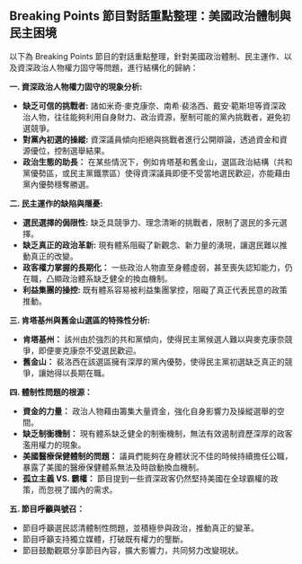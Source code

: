 ## Breaking Points 節目對話重點整理：美國政治體制與民主困境

以下為 Breaking Points 節目的對話重點整理，針對美國政治體制、民主運作、以及資深政治人物權力固守等問題，進行結構化的歸納：

**一. 資深政治人物權力固守的現象分析:**

*   **缺乏可信的挑戰者:** 諸如米奇·麥克康奈、南希·裴洛西、戴安·範斯坦等資深政治人物，往往能夠利用自身財力、政治資源，壓制可能的黨內挑戰者，避免初選競爭。
*   **對黨內初選的操縱:** 資深議員傾向拒絕與挑戰者進行公開辯論，透過資金和資源優位，控制選舉結果。
*   **政治生態的助長：** 在某些情況下，例如肯塔基和舊金山，選區政治結構（共和黨優勢區，或民主黨鐵票區）使得資深議員即便不受當地選民歡迎，亦能藉由黨內優勢穩奪勝選。

**二. 民主運作的缺陷與隱憂:**

*   **選民選擇的侷限性:** 缺乏具競爭力、理念清晰的挑戰者，限制了選民的多元選擇。
*   **缺乏真正的政治革新:** 現有體系阻礙了新觀念、新力量的湧現，讓選民難以推動真正的改變。
*   **政客權力掌握的長期化：** 一些政治人物直至身體虛弱，甚至喪失認知能力，仍在職，凸顯政治體系缺乏健全的換血機制。
*   **利益集團的操控:** 既有體系容易被利益集團掌控，阻礙了真正代表民意的政策推動。

**三. 肯塔基州與舊金山選區的特殊性分析:**

*   **肯塔基州：** 該州由於強烈的共和黨傾向，使得民主黨候選人難以與麥克康奈競爭，即便麥克康奈不受選民歡迎。
*   **舊金山：** 裴洛西在該選區擁有深厚的黨內優勢，使得民主黨初選缺乏真正的競爭，讓她得以長期在職。

**四. 體制性問題的根源：**

*   **資金的力量：** 政治人物藉由籌集大量資金，強化自身影響力及操縱選舉的空間。
*   **缺乏制衡機制：** 現有體系缺乏健全的制衡機制，無法有效遏制資歷深厚的政客濫用權力的現象。
*   **美國醫療保健體制的問題：** 議員們能夠在身體狀況不佳的時候持續擔任公職，暴露了美國的醫療保健體系無法及時啟動換血機制。
*   **孤立主義 VS. 霸權：** 節目提到一些資深政客仍然堅持美國在全球霸權的政策，而忽視了國內的需求。

**五. 節目呼籲與號召：**

*   節目呼籲選民認清體制性問題，並積極參與政治，推動真正的變革。
*   節目呼籲支持獨立媒體，打破既有權力的壟斷。
*   節目鼓勵觀眾分享節目內容，擴大影響力，共同努力改變現狀。